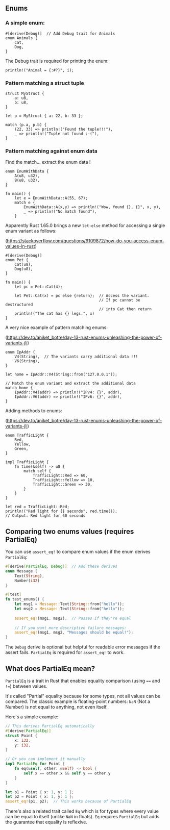 ## Enums

### A simple enum:

```
#[derive(Debug)]  // Add Debug trait for Animals
enum Animals {
    Cat,
    Dog,
}
```
The Debug trait is required for printing the enum:
```
println!("Animal = {:#?}", i);
```


### Pattern matching a struct tuple
```
struct MyStruct {
    a: u8,
    b: u8,
}

let p = MyStruct { a: 22, b: 33 };

match (p.a, p.b) {
    (22, 33) => println!("Found the tuple!!!"),
    _ => println!("Tuple not found :-("),
}
```
### Pattern matching against enum data
Find the match... extract the enum data !
```
enum EnumWithData {
    A(u8, u32),
    B(u8, u32),
}

fn main() {
    let e = EnumWithData::A(55, 67);
    match e {
        EnumWithData::A(x,y) => println!("Wow, found {}, {}", x, y),
        _ => println!("No match found"),
    }
```

Apparently Rust 1.65.0 brings a new ```let-else``` method for accessing a single enum variant as follows:

(https://stackoverflow.com/questions/9109872/how-do-you-access-enum-values-in-rust)

```
#[derive(Debug)]
enum Pet {
    Cat(u8),
    Dog(u8),
}

fn main() {   
    let pc = Pet::Cat(4);

    let Pet::Cat(x) = pc else {return};  // Access the variant. 
                                         // If pc cannot be destructured
                                         // into Cat then return
    println!("The cat has {} legs.", x)
}
```

A very nice example of pattern matching enums:

(https://dev.to/aniket_botre/day-13-rust-enums-unleashing-the-power-of-variants-jli)

```
enum IpAddr {
    V4(String),  // The variants carry additional data !!!
    V6(String),
}

let home = IpAddr::V4(String::from("127.0.0.1"));

// Match the enum variant and extract the additional data
match home {
    IpAddr::V4(addr) => println!("IPv4: {}", addr),
    IpAddr::V6(addr) => println!("IPv6: {}", addr),
}
```

Adding methods to enums:

(https://dev.to/aniket_botre/day-13-rust-enums-unleashing-the-power-of-variants-jli)

```
enum TrafficLight {
    Red,
    Yellow,
    Green,
}

impl TrafficLight {
    fn time(&self) -> u8 {
        match self {
            TrafficLight::Red => 60,
            TrafficLight::Yellow => 10,
            TrafficLight::Green => 30,
        }
    }
}

let red = TrafficLight::Red;
println!("Red light for {} seconds", red.time());
// Output: Red light for 60 seconds
```

## Comparing two enums values (requires PartialEq)

You can use `assert_eq!` to compare enum values if the enum derives `PartialEq`:

```rust
#[derive(PartialEq, Debug)]  // Add these derives
enum Message {
    Text(String),
    Number(i32)
}

#[test]
fn test_enums() {
    let msg1 = Message::Text(String::from("hello"));
    let msg2 = Message::Text(String::from("hello"));
    
    assert_eq!(msg1, msg2);  // Passes if they're equal
    
    // If you want more descriptive failure messages:
    assert_eq!(msg1, msg2, "Messages should be equal!");
}
```

The `Debug` derive is optional but helpful for readable error messages if the assert fails. `PartialEq` is required for `assert_eq!` to work.

## What does PartialEq mean?

`PartialEq` is a trait in Rust that enables equality comparison (using `==` and `!=`) between values.

It's called "Partial" equality because for some types, not all values can be compared. The classic example is floating-point numbers: `NaN` (Not a Number) is not equal to anything, not even itself.

Here's a simple example:
```rust
// This derives PartialEq automatically
#[derive(PartialEq)]
struct Point {
    x: i32,
    y: i32,
}

// Or you can implement it manually
impl PartialEq for Point {
    fn eq(&self, other: &Self) -> bool {
        self.x == other.x && self.y == other.y
    }
}

let p1 = Point { x: 1, y: 1 };
let p2 = Point { x: 1, y: 1 };
assert_eq!(p1, p2);  // This works because of PartialEq
```

There's also a related trait called `Eq` which is for types where every value can be equal to itself (unlike `NaN` in floats). `Eq` requires `PartialEq` but adds the guarantee that equality is reflexive.


